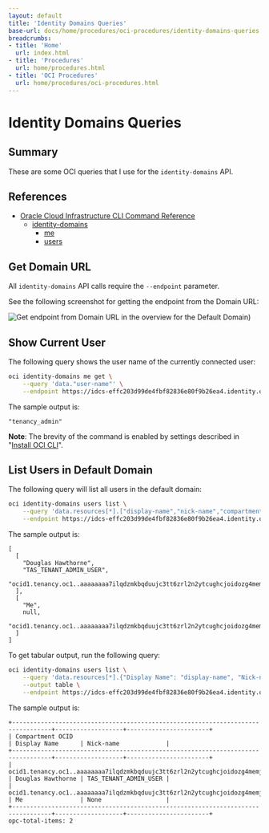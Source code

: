 ```yaml
---
layout: default
title: 'Identity Domains Queries'
base-url: docs/home/procedures/oci-procedures/identity-domains-queries.html
breadcrumbs:
- title: 'Home'
  url: index.html
- title: 'Procedures'
  url: home/procedures.html
- title: 'OCI Procedures'
  url: home/procedures/oci-procedures.html
---
```


# Identity Domains Queries

## Summary

These are some OCI queries that I use for the `identity-domains` API.

## References

* [Oracle Cloud Infrastructure CLI Command Reference](https://docs.oracle.com/en-us/iaas/tools/oci-cli/3.43.0/oci_cli_docs/index.html)
  * [identity-domains](https://docs.oracle.com/en-us/iaas/tools/oci-cli/3.43.0/oci_cli_docs/cmdref/identity-domains.html)
    * [me](https://docs.oracle.com/en-us/iaas/tools/oci-cli/3.43.0/oci_cli_docs/cmdref/identity-domains/me.html)
    * [users](https://docs.oracle.com/en-us/iaas/tools/oci-cli/3.43.0/oci_cli_docs/cmdref/identity-domains/users.html)

## Get Domain URL

All `identity-domains` API calls require the `--endpoint` parameter.

See the following screenshot for getting the endpoint from the Domain URL:

![Get endpoint from Domain URL in the overview for the Default Domain](home/procedures/oci-procedures/identity-domains-queries/get_domain_url.png))

## Show Current User

The following query shows the user name of the currently connected user:

```bash
oci identity-domains me get \
    --query 'data."user-name"' \
    --endpoint https://idcs-effc203d99de4fbf82836e80f9b26ea4.identity.oraclecloud.com:443
```

The sample output is:

```text
"tenancy_admin"
```

__Note__: The brevity of the command is enabled by settings described in "[Install OCI CLI](home/procedures/oci-procedures/install-oci-cli.html)".

## List Users in Default Domain

The following query will list all users in the default domain:

```bash
oci identity-domains users list \
    --query 'data.resources[*].["display-name","nick-name","compartment-ocid"]' \
    --endpoint https://idcs-effc203d99de4fbf82836e80f9b26ea4.identity.oraclecloud.com:443
```

The sample output is:

```text
[
  [
    "Douglas Hawthorne",
    "TAS_TENANT_ADMIN_USER",
    "ocid1.tenancy.oc1..aaaaaaaa7ilqdzmkbqduujc3tt6zrl2n2ytcughcjoidozg4memj2k4cm7na"
  ],
  [
    "Me",
    null,
    "ocid1.tenancy.oc1..aaaaaaaa7ilqdzmkbqduujc3tt6zrl2n2ytcughcjoidozg4memj2k4cm7na"
  ]
]
```

To get tabular output, run the following query:

```bash
oci identity-domains users list \
    --query 'data.resources[*].{"Display Name": "display-name", "Nick-name": "nick-name", "Compartment OCID": "compartment-ocid"}' \
    --output table \
    --endpoint https://idcs-effc203d99de4fbf82836e80f9b26ea4.identity.oraclecloud.com:443
```

The sample output is:

```text
+---------------------------------------------------------------------------------+-------------------+-----------------------+
| Compartment OCID                                                                | Display Name      | Nick-name             |
+---------------------------------------------------------------------------------+-------------------+-----------------------+
| ocid1.tenancy.oc1..aaaaaaaa7ilqdzmkbqduujc3tt6zrl2n2ytcughcjoidozg4memj2k4cm7na | Douglas Hawthorne | TAS_TENANT_ADMIN_USER |
| ocid1.tenancy.oc1..aaaaaaaa7ilqdzmkbqduujc3tt6zrl2n2ytcughcjoidozg4memj2k4cm7na | Me                | None                  |
+---------------------------------------------------------------------------------+-------------------+-----------------------+
opc-total-items: 2
```
